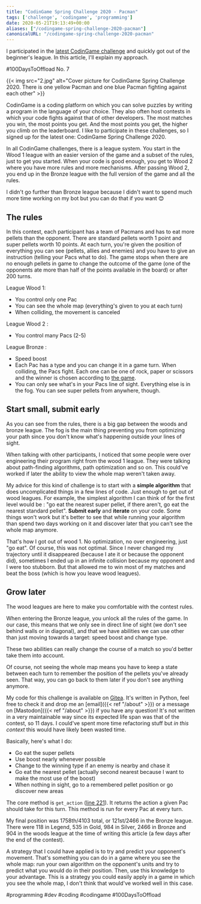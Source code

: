 ```yaml
---
title: "CodinGame Spring Challenge 2020 - Pacman"
tags: ['challenge', 'codingame', 'programming']
date: 2020-05-21T19:13:49+00:00
aliases: ["/codingame-spring-challenge-2020-pacman"]
canonicalURL: "/codingame-spring-challenge-2020-pacman"
---
```

I participated in the [latest CodinGame challenge](https://www.codingame.com/multiplayer/bot-programming/spring-challenge-2020) and quickly got out of the beginner's league. In this article, I'll explain my approach.

#100DaysToOffload No. 7

{{< img src="2.jpg" alt="Cover picture for CodinGame Spring Challenge 2020. There is one yellow Pacman and one blue Pacman fighting against each other" >}}<!--more-->

CodinGame is a coding platform on which you can solve puzzles by writing a program in the language of your choice. They also often host contests in which your code fights against that of other developers. The most matches you win, the most points you get. And the most points you get, the higher you climb on the leaderboard. I like to participate in these challenges, so I signed up for the latest one: CodinGame Spring Challenge 2020.

In all CodinGame challenges, there is a league system. You start in the Wood 1 league with an easier version of the game and a subset of the rules, just to get you started. When your code is good enough, you get to Wood 2 where you have more rules and more mechanisms. After passing Wood 2, you end up in the Bronze league with the full version of the game and all the rules.

I didn't go further than Bronze league because I didn't want to spend much more time working on my bot but you can do that if you want 😊

## The rules
In this contest, each participant has a team of Pacmans and has to eat more pellets than the opponent. There are standard pellets worth 1 point and super pellets worth 10 points. At each turn, you're given the position of everything you can see (pellets, allies and enemies) and you have to give an instruction (telling your Pacs what to do). The game stops when there are no enough pellets in game to change the outcome of the game (one of the opponents ate more than half of the points available in the board) or after 200 turns.

League Wood 1:

* You control only one Pac
* You can see the whole map (everything's given to you at each turn)
* When colliding, the movement is canceled

League Wood 2 :

* You control many Pacs (2-5)

League Bronze :

* Speed boost
* Each Pac has a type and you can change it in a game turn. When colliding, the Pacs fight. Each one can be one of rock, paper or scissors and the winner is chosen according to [the game](https://en.wikipedia.org/wiki/Rock_paper_scissors).
* You can only see what's in your Pacs line of sight. Everything else is in the fog. You can see super pellets from anywhere, though.

## Start small, submit early

As you can see from the rules, there is a big gap between the woods and bronze league. The fog is the main thing preventing you from optimizing your path since you don't know what's happening outside your lines of sight.

When talking with other participants, I noticed that some people were over engineering their program right from the wood 1 league. They were talking about path-finding algorithms, path optimization and so on. This could've worked if later the ability to view the whole map weren't taken away.

My advice for this kind of challenge is to start with a **simple algorithm** that does uncomplicated things in a few lines of code. Just enough to get out of wood leagues. For example, the simplest algorithm I can think of for the first level would be : "go eat the nearest super pellet, if there aren't, go eat the nearest standard pellet". **Submit early** and **iterate** on your code. Some things won't work but it's better to see that while running your algorithm than spend two days working on it and discover later that you can't see the whole map anymore.

That's how I got out of wood 1. No optimization, no over engineering, just "go eat". Of course, this was not optimal. Since I never changed my trajectory until it disappeared (because I ate it or because the opponent did), sometimes I ended up in an infinite collision because my opponent and I were too stubborn. But that allowed me to win most of my matches and beat the boss (which is how you leave wood leagues).

## Grow later

The wood leagues are here to make you comfortable with the contest rules.

When entering the Bronze league, you unlock all the rules of the game. In our case, this means that we only see in direct line of sight (we don't see behind walls or in diagonal), and that we have abilities we can use other than just moving towards a target: speed boost and change type.

These two abilities can really change the course of a match so you'd better take them into account.

Of course, not seeing the whole map means you have to keep a state between each turn to remember the position of the pellets you've already seen. That way, you can go back to them later if you don't see anything anymore.

My code for this challenge is available on [Gitea](https://git.augendre.info/gaugendre/codingame/src/branch/master/challenges/2020-spring.py). It's written in Python, feel free to check it and drop me an [email]({{< ref "/about" >}}) or a message on [Mastodon]({{< ref "/about" >}}) if you have any question! It's not written in a very maintainable way since its expected life span was that of the contest, so 11 days. I could've spent more time refactoring stuff but *in this context* this would have likely been wasted time.

Basically, here's what I do:

* Go eat the super pellets
* Use boost nearly whenever possible
* Change to the winning type if an enemy is nearby and chase it
* Go eat the nearest pellet (actually second nearest because I want to make the most use of the boost)
* When nothing in sight, go to a remembered pellet position or go discover new areas

The core method is `get_action` ([line 221](https://git.augendre.info/gaugendre/codingame/src/branch/master/challenges/2020-spring.py#L221)). It returns the action a given Pac should take for this turn. This method is run for every Pac at every turn.

My final position was 1758th/4103 total, or 121st/2466 in the Bronze league.
There were 118 in Legend, 535 in Gold, 984 in Silver, 2466 in Bronze and 904 in the woods league at the time of writing this article (a few days after the end of the contest).

A strategy that I could have applied is to try and predict your opponent's movement. That's something you can do in a game where you see the whole map: run your own algorithm on the opponent's units and try to predict what you would do in their position. Then, use this knowledge to your advantage. This is a strategy you could easily apply in a game in which you see the whole map, I don't think that would've worked well in this case.

#programming #dev #coding #codingame #100DaysToOffload

